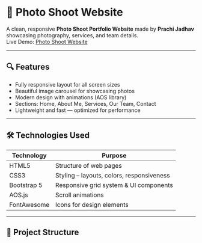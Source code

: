 # 📸 Photo Shoot Website

A clean, responsive **Photo Shoot Portfolio Website** made by **Prachi Jadhav** showcasing photography, services, and team details.  
Live Demo: [Photo Shoot Website](https://your-netlify-link-here)

---

## 🔍 Features

- Fully responsive layout for all screen sizes  
- Beautiful image carousel for showcasing photos  
- Modern design with animations (AOS library)  
- Sections: Home, About Me, Services, Our Team, Contact  
- Lightweight and fast — optimized for performance  

---

## 🛠️ Technologies Used

| Technology | Purpose |
|------------|---------|
| HTML5 | Structure of web pages |
| CSS3 | Styling – layouts, colors, responsiveness |
| Bootstrap 5 | Responsive grid system & UI components |
| AOS.js | Scroll animations |
| FontAwesome | Icons for design elements |

---

## 📁 Project Structure

